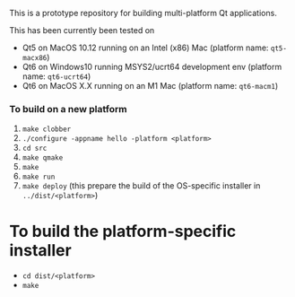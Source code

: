 This is a prototype repository for building multi-platform Qt applications.

This has been currently been tested on
- Qt5 on MacOS 10.12 running on an Intel (x86) Mac (platform name: `qt5-macx86`)
- Qt6 on Windows10 running MSYS2/ucrt64 development env (platform name: `qt6-ucrt64`)
- Qt6 on MacOS X.X running on an M1 Mac (platform name: `qt6-macm1`)

### To build on a new platform

1. `make clobber`
2. `./configure -appname hello -platform <platform>`
3. `cd src`
4. `make qmake`
5. `make`
6. `make run`
6. `make deploy`  (this prepare the build of the OS-specific installer in `../dist/<platform>`)

# To build the platform-specific installer

- `cd dist/<platform>`
- `make`
